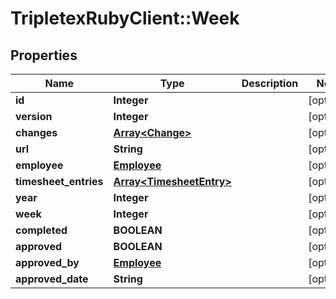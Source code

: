 # TripletexRubyClient::Week

## Properties
Name | Type | Description | Notes
------------ | ------------- | ------------- | -------------
**id** | **Integer** |  | [optional] 
**version** | **Integer** |  | [optional] 
**changes** | [**Array&lt;Change&gt;**](Change.md) |  | [optional] 
**url** | **String** |  | [optional] 
**employee** | [**Employee**](Employee.md) |  | [optional] 
**timesheet_entries** | [**Array&lt;TimesheetEntry&gt;**](TimesheetEntry.md) |  | [optional] 
**year** | **Integer** |  | [optional] 
**week** | **Integer** |  | [optional] 
**completed** | **BOOLEAN** |  | [optional] 
**approved** | **BOOLEAN** |  | [optional] 
**approved_by** | [**Employee**](Employee.md) |  | [optional] 
**approved_date** | **String** |  | [optional] 


